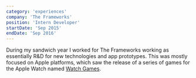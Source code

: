 ```yaml
---
category: 'experiences'
company: 'The Frameworks'
position: 'Intern Developer'
startDate: 'Sep 2015'
endDate: 'Sep 2016'
---
```


During my sandwich year I worked for The Frameworks working as essentially R&D for new technologies and app prototypes. This was mostly focused on Apple platforms, which saw the release of a series of games for the Apple Watch named <a class="animated-link" href="https://apps.apple.com/us/app/watch-games/id1056954483">Watch Games</a>. 
